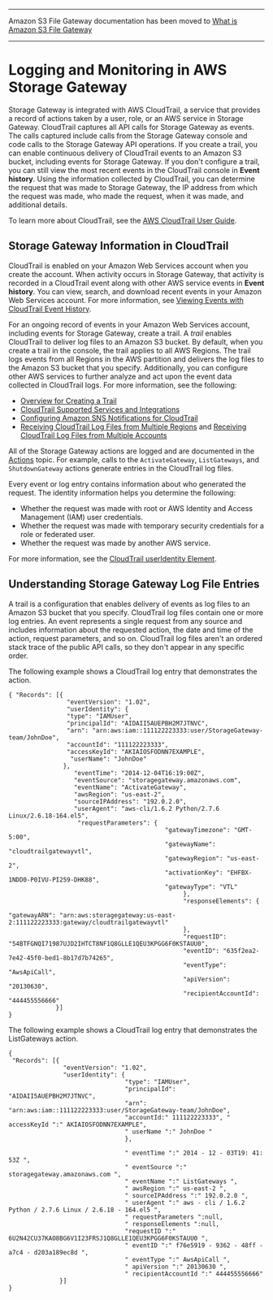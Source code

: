 --------

Amazon S3 File Gateway documentation has been moved to [What is Amazon S3 File Gateway](https://docs.aws.amazon.com/filegateway/latest/files3/WhatIsStorageGateway.html)

--------

# Logging and Monitoring in AWS Storage Gateway<a name="logging-using-cloudtrail"></a>

Storage Gateway is integrated with AWS CloudTrail, a service that provides a record of actions taken by a user, role, or an AWS service in Storage Gateway\. CloudTrail captures all API calls for Storage Gateway as events\. The calls captured include calls from the Storage Gateway console and code calls to the Storage Gateway API operations\. If you create a trail, you can enable continuous delivery of CloudTrail events to an Amazon S3 bucket, including events for Storage Gateway\. If you don't configure a trail, you can still view the most recent events in the CloudTrail console in **Event history**\. Using the information collected by CloudTrail, you can determine the request that was made to Storage Gateway, the IP address from which the request was made, who made the request, when it was made, and additional details\. 

To learn more about CloudTrail, see the [AWS CloudTrail User Guide](https://docs.aws.amazon.com/awscloudtrail/latest/userguide/)\.

## Storage Gateway Information in CloudTrail<a name="storage-gateway-info-in-cloudtrail"></a>

CloudTrail is enabled on your Amazon Web Services account when you create the account\. When activity occurs in Storage Gateway, that activity is recorded in a CloudTrail event along with other AWS service events in **Event history**\. You can view, search, and download recent events in your Amazon Web Services account\. For more information, see [Viewing Events with CloudTrail Event History](https://docs.aws.amazon.com/awscloudtrail/latest/userguide/view-cloudtrail-events.html)\. 

For an ongoing record of events in your Amazon Web Services account, including events for Storage Gateway, create a trail\. A *trail* enables CloudTrail to deliver log files to an Amazon S3 bucket\. By default, when you create a trail in the console, the trail applies to all AWS Regions\. The trail logs events from all Regions in the AWS partition and delivers the log files to the Amazon S3 bucket that you specify\. Additionally, you can configure other AWS services to further analyze and act upon the event data collected in CloudTrail logs\. For more information, see the following: 
+ [Overview for Creating a Trail](https://docs.aws.amazon.com/awscloudtrail/latest/userguide/cloudtrail-create-and-update-a-trail.html)
+ [CloudTrail Supported Services and Integrations](https://docs.aws.amazon.com/awscloudtrail/latest/userguide/cloudtrail-aws-service-specific-topics.html#cloudtrail-aws-service-specific-topics-integrations)
+ [Configuring Amazon SNS Notifications for CloudTrail](https://docs.aws.amazon.com/awscloudtrail/latest/userguide/getting_notifications_top_level.html)
+ [Receiving CloudTrail Log Files from Multiple Regions](https://docs.aws.amazon.com/awscloudtrail/latest/userguide/receive-cloudtrail-log-files-from-multiple-regions.html) and [Receiving CloudTrail Log Files from Multiple Accounts](https://docs.aws.amazon.com/awscloudtrail/latest/userguide/cloudtrail-receive-logs-from-multiple-accounts.html)

All of the Storage Gateway actions are logged and are documented in the [Actions](https://docs.aws.amazon.com/storagegateway/latest/APIReference/API_Operations.html) topic\. For example, calls to the `ActivateGateway`, `ListGateways`, and `ShutdownGateway` actions generate entries in the CloudTrail log files\. 

Every event or log entry contains information about who generated the request\. The identity information helps you determine the following: 
+ Whether the request was made with root or AWS Identity and Access Management \(IAM\) user credentials\.
+ Whether the request was made with temporary security credentials for a role or federated user\.
+ Whether the request was made by another AWS service\.

For more information, see the [CloudTrail userIdentity Element](https://docs.aws.amazon.com/awscloudtrail/latest/userguide/cloudtrail-event-reference-user-identity.html)\.

## Understanding Storage Gateway Log File Entries<a name="understanding-service-name-entries"></a>

A trail is a configuration that enables delivery of events as log files to an Amazon S3 bucket that you specify\. CloudTrail log files contain one or more log entries\. An event represents a single request from any source and includes information about the requested action, the date and time of the action, request parameters, and so on\. CloudTrail log files aren't an ordered stack trace of the public API calls, so they don't appear in any specific order\. 

The following example shows a CloudTrail log entry that demonstrates the  action\.

```
{ "Records": [{
                "eventVersion": "1.02",
                "userIdentity": {
                "type": "IAMUser",
                "principalId": "AIDAII5AUEPBH2M7JTNVC",
                "arn": "arn:aws:iam::111122223333:user/StorageGateway-team/JohnDoe",
                "accountId": "111122223333",
                "accessKeyId": "AKIAIOSFODNN7EXAMPLE",
                 "userName": "JohnDoe"
               },
                  "eventTime": "2014-12-04T16:19:00Z",
                  "eventSource": "storagegateway.amazonaws.com",
                  "eventName": "ActivateGateway",
                  "awsRegion": "us-east-2",
                  "sourceIPAddress": "192.0.2.0",
                  "userAgent": "aws-cli/1.6.2 Python/2.7.6 Linux/2.6.18-164.el5",
                   "requestParameters": {
                                           "gatewayTimezone": "GMT-5:00",
                                           "gatewayName": "cloudtrailgatewayvtl",
                                           "gatewayRegion": "us-east-2",
                                           "activationKey": "EHFBX-1NDD0-P0IVU-PI259-DHK88",
                                           "gatewayType": "VTL"
                                                },
                                                "responseElements": {
                                                                      "gatewayARN": "arn:aws:storagegateway:us-east-2:111122223333:gateway/cloudtrailgatewayvtl"
                                                },
                                                "requestID": "54BTFGNQI71987UJD2IHTCT8NF1Q8GLLE1QEU3KPGG6F0KSTAUU0",
                                                "eventID": "635f2ea2-7e42-45f0-bed1-8b17d7b74265",
                                                "eventType": "AwsApiCall",
                                                "apiVersion": "20130630",
                                                "recipientAccountId": "444455556666"
             }]
}
```

The following example shows a CloudTrail log entry that demonstrates the ListGateways action\.

```
{
 "Records": [{
               "eventVersion": "1.02",
               "userIdentity": {
                                "type": "IAMUser",
                                "principalId": "AIDAII5AUEPBH2M7JTNVC",
                                "arn": "arn:aws:iam::111122223333:user/StorageGateway-team/JohnDoe",
                                "accountId:" 111122223333", " accessKeyId ":" AKIAIOSFODNN7EXAMPLE",
                                " userName ":" JohnDoe "
                                },
                                
                                " eventTime ":" 2014 - 12 - 03T19: 41: 53Z ",
                                " eventSource ":" storagegateway.amazonaws.com ",
                                " eventName ":" ListGateways ",
                                " awsRegion ":" us-east-2 ",
                                " sourceIPAddress ":" 192.0.2.0 ",
                                " userAgent ":" aws - cli / 1.6.2 Python / 2.7.6 Linux / 2.6.18 - 164.el5 ",
                                " requestParameters ":null,
                                " responseElements ":null,
                                "requestID ":" 6U2N42CU37KAO8BG6V1I23FRSJ1Q8GLLE1QEU3KPGG6F0KSTAUU0 ",
                                " eventID ":" f76e5919 - 9362 - 48ff - a7c4 - d203a189ec8d ",
                                " eventType ":" AwsApiCall ",
                                " apiVersion ":" 20130630 ",
                                " recipientAccountId ":" 444455556666"
              }]
}
```